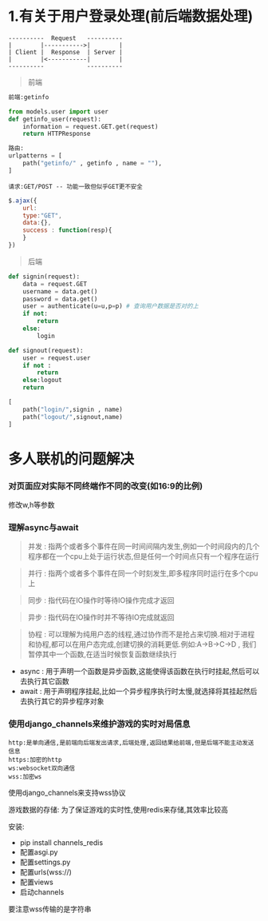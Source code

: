 # 1.有关于用户登录处理(前后端数据处理)

```
----------  Request   ----------
|        |----------->|        |
| Client |  Response  | Server |
|        |<-----------|        |
----------            ----------
```
> 前端
```views.py
前端:getinfo

from models.user import user
def getinfo_user(request):
    information = request.GET.get(request)
    return HTTPResponse
```

```urls.py
路由:
urlpatterns = [
    path("getinfo/" , getinfo , name = ""),
]
```

`请求:GET/POST -- 功能一致但似乎GET更不安全`

```前端.js
$.ajax({
    url:
    type:"GET",
    data:{},
    success : function(resp){
    }
})
```

> 后端
```views/login.py
def signin(request):
    data = request.GET
    username = data.get()
    password = data.get()
    user = authenticate(u=u,p=p) # 查询用户数据是否对的上
    if not:
        return 
    else:
        login
```
```views/logout.py
def signout(request):
    user = request.user
    if not :
        return
    else:logout
    return 
```
```urls/index.py
[
    path("login/",signin , name)
    path("logout/",signout,name)
]
```

# 多人联机的问题解决
### 对页面应对实际不同终端作不同的改变(如16:9的比例)

修改w,h等参数

### 理解async与await
> 并发 : 指两个或者多个事件在同一时间间隔内发生,例如一个时间段内的几个程序都在一个cpu上处于运行状态,但是任何一个时间点只有一个程序在运行

> 并行 : 指两个或者多个事件在同一个时刻发生,即多程序同时运行在多个cpu上

> 同步 : 指代码在IO操作时等待IO操作完成才返回

> 异步 : 指代码在IO操作时并不等待IO完成就返回

> 协程 : 可以理解为纯用户态的线程,通过协作而不是抢占来切换.相对于进程和协程,都可以在用户态完成,创建切换的消耗更低.例如:A->B->C->D , 我们暂停其中一个函数,在适当时候恢复函数继续执行


- async : 用于声明一个函数是异步函数,这能使得该函数在执行时挂起,然后可以去执行其它函数
- await : 用于声明程序挂起,比如一个异步程序执行时太慢,就选择将其挂起然后去执行其它的异步程序对象

### 使用django_channels来维护游戏的实时对局信息
```tips
http:是单向通信,是前端向后端发出请求,后端处理,返回结果给前端,但是后端不能主动发送信息
https:加密的http
ws:websocket双向通信
wss:加密ws
```
使用django_channels来支持wss协议

游戏数据的存储:
为了保证游戏的实时性,使用redis来存储,其效率比较高

安装:
- pip install channels_redis
- 配置asgi.py
- 配置settings.py
- 配置urls(wss://)
- 配置views
- 启动channels

要注意wss传输的是字符串